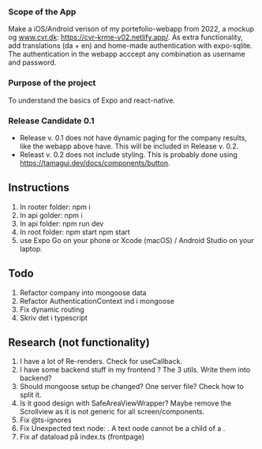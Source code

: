 ### Scope of the App

Make a iOS/Android verison of my portefolio-webapp from 2022, a mockup og www.cvr.dk: https://cvr-krme-v02.netlify.app/. As extra functionality, add translations (da + en) and home-made authentication with expo-sqlite. The authentication in the webapp acccept any combination as username and password.

### Purpose of the project

To understand the basics of Expo and react-native.

### Release Candidate 0.1

- Release v. 0.1 does not have dynamic paging for the company results, like the webapp above have. This will be included in Release v. 0.2.
- Releast v. 0.2 does not include styling. This is probably done using https://tamagui.dev/docs/components/button.

## Instructions

1. In rooter folder: npm i
2. In api golder: npm i
3. In api folder: npm run dev
4. In root folder: npm start
   npm start
5. use Expo Go on your phone or Xcode (macOS) / Android Studio on your laptop.

## Todo

1. Refactor company into mongoose data
2. Refactor AuthenticationContext ind i mongoose
3. Fix dynamic routing
4. Skriv det i typescript

## Research (not functionality)

1. I have a lot of Re-renders. Check for useCallback.
2. I have some backend stuff in my frontend ? The 3 utils. Write them into backend?
3. Should mongoose setup be changed? One server file? Check how to split it.
4. Is it good design with SafeAreaViewWrapper? Maybe remove the Scrollview as it is not generic for all screen/components.
5. Fix @ts-ignores
6. Fix Unexpected text node: . A text node cannot be a child of a <View>.
7. Fix af dataload på index.ts (frontpage)
